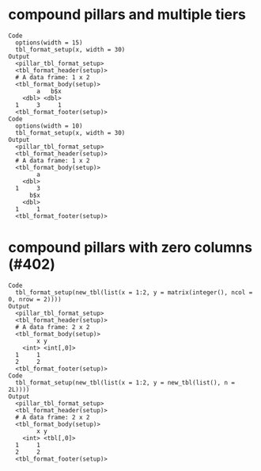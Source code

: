 # compound pillars and multiple tiers

    Code
      options(width = 15)
      tbl_format_setup(x, width = 30)
    Output
      <pillar_tbl_format_setup>
      <tbl_format_header(setup)>
      # A data frame: 1 x 2
      <tbl_format_body(setup)>
            a   b$x
        <dbl> <dbl>
      1     3     1
      <tbl_format_footer(setup)>
    Code
      options(width = 10)
      tbl_format_setup(x, width = 30)
    Output
      <pillar_tbl_format_setup>
      <tbl_format_header(setup)>
      # A data frame: 1 x 2
      <tbl_format_body(setup)>
            a
        <dbl>
      1     3
          b$x
        <dbl>
      1     1
      <tbl_format_footer(setup)>

# compound pillars with zero columns (#402)

    Code
      tbl_format_setup(new_tbl(list(x = 1:2, y = matrix(integer(), ncol = 0, nrow = 2))))
    Output
      <pillar_tbl_format_setup>
      <tbl_format_header(setup)>
      # A data frame: 2 x 2
      <tbl_format_body(setup)>
            x y        
        <int> <int[,0]>
      1     1          
      2     2          
      <tbl_format_footer(setup)>
    Code
      tbl_format_setup(new_tbl(list(x = 1:2, y = new_tbl(list(), n = 2L))))
    Output
      <pillar_tbl_format_setup>
      <tbl_format_header(setup)>
      # A data frame: 2 x 2
      <tbl_format_body(setup)>
            x y        
        <int> <tbl[,0]>
      1     1          
      2     2          
      <tbl_format_footer(setup)>

